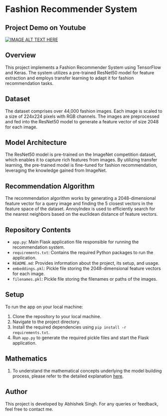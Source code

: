 # Fashion Recommender System

## Project Demo on Youtube
[![IMAGE ALT TEXT HERE](https://img.youtube.com/vi/GyYMSZ9D_BI/0.jpg)](https://www.youtube.com/watch?v=GyYMSZ9D_BI)


## Overview
This project implements a Fashion Recommender System using TensorFlow and Keras. 
The system utilizes a pre-trained ResNet50 model for feature extraction and employs transfer learning to adapt it for fashion recommendation tasks.

## Dataset
The dataset comprises over 44,000 fashion images. Each image is scaled to a size of 224x224 pixels with RGB channels.
The images are preprocessed and fed into the ResNet50 model to generate a feature vector of size 2048 for each image. 

## Model Architecture
The ResNet50 model is pre-trained on the ImageNet competition dataset, which enables it to capture rich features from images.
By utilizing transfer learning, the pre-trained model is fine-tuned for fashion recommendation, leveraging the knowledge gained from ImageNet.

## Recommendation Algorithm
The recommendation algorithm works by generating a 2048-dimensional feature vector for a query image and finding the 5 closest vectors in the feature space of the dataset.
AnnoyIndex is used to efficiently search for the nearest neighbors based on the euclidean distance of feature vectors.

## Repository Contents
- `app.py`: Main Flask application file responsible for running the recommendation system.
- `requirements.txt`: Contains the required Python packages to run the application.
- `README.md`: Provides information about the project, its setup, and usage.
- `embeddings.pkl`: Pickle file storing the 2048-dimensional feature vectors for each image.
- `filenames.pkl`: Pickle file storing the filenames or paths of the images.

## Setup
To run the app on your local machine:
1. Clone the repository to your local machine.
2. Navigate to the project directory.
3. Install the required dependencies using `pip install -r requirements.txt`.
4. Run `app.py` to generate the required pickle files and start the Flask application.

## Mathematics
1. To understand the mathematical concepts underlying the model building process, please refer to the detailed explanation [here](https://github.com/abhishekiiitbh2903/FASHION-RECOMMENDATION-SYSTEM/blob/main/Fashion%20Recommendation%20System.pdf).

## Author
This project is developed by Abhishek Singh. For any queries or feedback, feel free to contact me.
